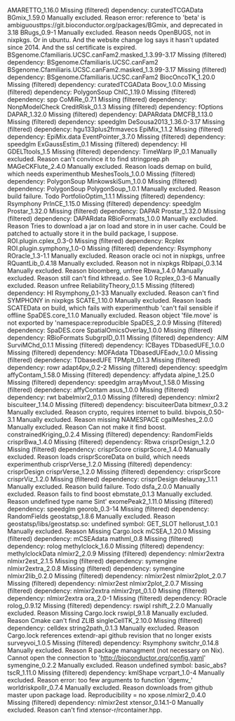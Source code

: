 AMARETTO_1.16.0	Missing (filtered) dependency: curatedTCGAData
BGmix_1.59.0	Manually excluded. Reason error: reference to 'beta' is ambiguousttps://git.bioconductor.org/packages/BGmix, and deprecated in 3.18
BRugs_0.9-1	Manually excluded. Reason needs OpenBUGS, not in nixpkgs. Or in ubuntu. And the website change log says it hasn't updated since 2014. And the ssl certificate is expired.
BSgenome.Cfamiliaris.UCSC.canFam2.masked_1.3.99-3.17	Missing (filtered) dependency: BSgenome.Cfamiliaris.UCSC.canFam2
BSgenome.Cfamiliaris.UCSC.canFam2.masked_1.3.99-3.17	Missing (filtered) dependency: BSgenome.Cfamiliaris.UCSC.canFam2
BiocOncoTK_1.20.0	Missing (filtered) dependency: curatedTCGAData
Boov_1.0.0	Missing (filtered) dependency: PolygonSoup
ChIC_1.19.0	Missing (filtered) dependency: spp
CoMiRe_0.7.1	Missing (filtered) dependency: NonpModelCheck
CreditRisk_0.1.3	Missing (filtered) dependency: fOptions
DAPAR_1.32.0	Missing (filtered) dependency: DAPARdata
DMCFB_1.13.0	Missing (filtered) dependency: speedglm
DeSousa2013_1.36.0-3.17	Missing (filtered) dependency: hgu133plus2frmavecs
EpiMix_1.1.2	Missing (filtered) dependency: EpiMix.data
EventPointer_3.7.0	Missing (filtered) dependency: speedglm
ExGaussEstim_0.1	Missing (filtered) dependency: HI
GDELTtools_1.5	Missing (filtered) dependency: TimeWarp
IP_0.1	Manually excluded. Reason can't convince it to find stringprep.ph
MAGeCKFlute_2.4.0	Manually excluded. Reason loads demap on build, which needs experimenthub
MeshesTools_1.0.0	Missing (filtered) dependency: PolygonSoup
MinkowskiSum_1.0.0	Missing (filtered) dependency: PolygonSoup
PolygonSoup_1.0.1	Manually excluded. Reason build failure. Todo
PortfolioOptim_1.1.1	Missing (filtered) dependency: Rsymphony
PrInCE_1.15.0	Missing (filtered) dependency: speedglm
Prostar_1.32.0	Missing (filtered) dependency: DAPAR
Prostar_1.32.0	Missing (filtered) dependency: DAPARdata
RBioFormats_1.0.0	Manually excluded. Reason Tries to download a jar on load and store in in user cache. Could be patched to actually store it in the build package, I suppose.
ROI.plugin.cplex_0.3-0	Missing (filtered) dependency: Rcplex
ROI.plugin.symphony_1.0-0	Missing (filtered) dependency: Rsymphony
ROracle_1.3-1.1	Manually excluded. Reason oracle oci not in nixpkgs, unfree
RQuantLib_0.4.18	Manually excluded. Reason not in nixpkgs
Rblpapi_0.3.14	Manually excluded. Reason bloomberg, unfree
Rbwa_1.4.0	Manually excluded. Reason still can't find kthread.o. See 1.0
Rcplex_0.3-6	Manually excluded. Reason unfree
ReliabilityTheory_0.1.5	Missing (filtered) dependency: HI
Rsymphony_0.1-33	Manually excluded. Reason can't find SYMPHONY in nixpkgs
SCATE_1.10.0	Manually excluded. Reason loads SCATEData on build, which fails with experimenthub 'can't fail sensible if offline
SpaDES.core_1.1.0	Manually excluded. Reason object 'file.move' is not exported by 'namespace:reproducible
SpaDES_2.0.9	Missing (filtered) dependency: SpaDES.core
SpatialOmicsOverlay_1.0.0	Missing (filtered) dependency: RBioFormats
SubgrpID_0.11	Missing (filtered) dependency: AIM
SurviMChd_0.1.1	Missing (filtered) dependency: ICBayes
TDbasedUFE_1.0.0	Missing (filtered) dependency: MOFAdata
TDbasedUFEadv_1.0.0	Missing (filtered) dependency: TDbasedUFE
TPMplt_0.1.3	Missing (filtered) dependency: rowr
adapt4pv_0.2-2	Missing (filtered) dependency: speedglm
affyContam_1.58.0	Missing (filtered) dependency: affydata
alpine_1.25.0	Missing (filtered) dependency: speedglm
arrayMvout_1.58.0	Missing (filtered) dependency: affyContam
asus_1.0.0	Missing (filtered) dependency: rwt
babelmixr2_0.1.0	Missing (filtered) dependency: nlmixr2
biscuiteer_1.14.0	Missing (filtered) dependency: biscuiteerData
bitmexr_0.3.2	Manually excluded. Reason crypto, requires internet to build. 
bivpois_0.50-3.1	Manually excluded. Reason missing NAMESPACE
cgalMeshes_2.0.0	Manually excluded. Reason Can not make it find boost.
constrainedKriging_0.2.4	Missing (filtered) dependency: RandomFields
crisprBwa_1.4.0	Missing (filtered) dependency: Rbwa
crisprDesign_1.2.0	Missing (filtered) dependency: crisprScore
crisprScore_1.4.0	Manually excluded. Reason loads crisprScoreData on build, which needs experimenthub
crisprVerse_1.2.0	Missing (filtered) dependency: crisprDesign
crisprVerse_1.2.0	Missing (filtered) dependency: crisprScore
crisprViz_1.2.0	Missing (filtered) dependency: crisprDesign
delaunay_1.1.1	Manually excluded. Reason build failure. Todo
dsfa_2.0.0	Manually excluded. Reason fails to find boost
ebmstate_0.1.3	Manually excluded. Reason undefined type name Sint'
exomePeak2_1.11.0	Missing (filtered) dependency: speedglm
georob_0.3-14	Missing (filtered) dependency: RandomFields
geostatsp_1.8.6	Manually excluded. Reason geostatsp/libs/geostatsp.so: undefined symbol: GET_SLOT
hellorust_1.0.1	Manually excluded. Reason Missing Cargo.lock
mCSEA_1.20.0	Missing (filtered) dependency: mCSEAdata
mathml_0.8	Missing (filtered) dependency: rolog
methylclock_1.6.0	Missing (filtered) dependency: methylclockData
nlmixr2_2.0.9	Missing (filtered) dependency: nlmixr2extra
nlmixr2est_2.1.5	Missing (filtered) dependency: symengine
nlmixr2extra_2.0.8	Missing (filtered) dependency: symengine
nlmixr2lib_0.2.0	Missing (filtered) dependency: nlmixr2est
nlmixr2plot_2.0.7	Missing (filtered) dependency: nlmixr2est
nlmixr2plot_2.0.7	Missing (filtered) dependency: nlmixr2extra
nlmixr2rpt_0.1.0	Missing (filtered) dependency: nlmixr2extra
ora_2.0-1	Missing (filtered) dependency: ROracle
rolog_0.9.12	Missing (filtered) dependency: rswipl
rshift_2.2.0	Manually excluded. Reason Missing Cargo.lock
rswipl_9.1.8	Manually excluded. Reason Cmake can't find ZLIB
singleCellTK_2.10.0	Missing (filtered) dependency: celldex
string2path_0.1.3	Manually excluded. Reason Cargo.lock references extendr-api github revision that no longer exists
surveyvoi_1.0.5	Missing (filtered) dependency: Rsymphony
switchr_0.14.8	Manually excluded. Reason R package managment (not necessary on Nix). Cannot open the connection to 'http://bioconductor.org/config.yaml'
symengine_0.2.2	Manually excluded. Reason undefined symbol: basic_abs?
tscR_1.11.0	Missing (filtered) dependency: kmlShape
vcrpart_1.0-4	Manually excluded. Reason error: too few arguments to function 'dgemv_'
worldriskpollr_0.7.4	Manually excluded. Reason downloads from github master upon package load. Reproducibility = no
xpose.nlmixr2_0.4.0	Missing (filtered) dependency: nlmixr2est
xtensor_0.14.1-0	Manually excluded. Reason can't find xtensor-r/rcontainer.hpp.